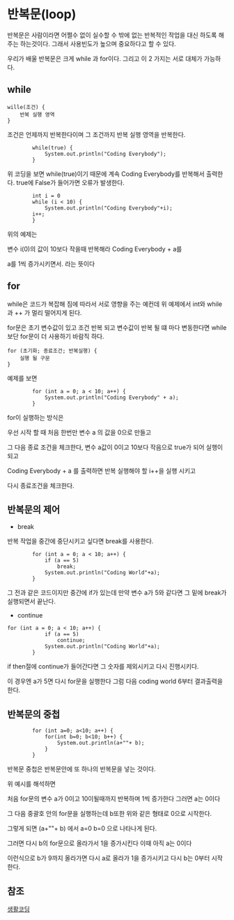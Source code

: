 # 반복문(loop)

반복문은 사람이라면 어쩔수 없이 실수할 수 밖에 없는 반복적인 작업을 대신 하도록 해주는 하는것이다. 그래서 사용빈도가 높으며 중요하다고 할 수 있다. 

우리가 배울 반복문은 크게 while 과 for이다. 그리고 이 2 가지는 서로 대체가 가능하다. 

## while
```
wille(조건) {
	반복 실행 영역	
}
```

조건은 언제까지 반복한다이며 그 조건까지 반복 실행 영역을 반복한다.

```
		while(true) {
			System.out.println("Coding Everybody");
		}
```

위 코딩을 보면 while(true)이기 때문에 계속 Coding Everybody를 반복해서 출력한다. true에 False가 들어가면 오류가 발생한다.

```
 		int i = 0 
  		while (i < 10) {
  			System.out.println("Coding Everybody"+i);
  		i++;	
  		}
```

위의 예제는 

변수 i(0)의 값이 10보다 작을때 반복해라 Coding Everybody + a를

a를 1씩 증가시키면서. 라는 뜻이다

## for

while은 코드가 복잡해 짐에 따라서 서로 영향을 주는 예컨데 위 예제에서 int와 while과 ++ 가 멀리 떨어지게 된다.

for문은 초기 변수값이 있고 조건 반복 되고 변수값이 반복 될 떄 마다 변동한다면 while보단 for문이 더 사용하기 바람직 하다.

```
for (초기화; 종료조건; 반복실행) {
	실행 될 구문
}
```

예제를 보면
```
		for (int a = 0; a < 10; a++) {
			System.out.println("Coding Everybody" + a);
		}
```

for이 실행하는 방식은 

우선 시작 할 때 처음 한번만 변수 a 의 값을 0으로 만들고 

그 다음 종료 조건을 체크한다, 변수 a값이 0이고 10보다 작음으로 true가 되어 실행이 되고

Coding Everybody + a 를 출력하면 반복 실행해야 할 i++을 실행 시키고 

다시 종료조건을 체크한다. 

## 반복문의 제어

- break
	
반복 작업을 중간에 중단시키고 싶다면 break를 사용한다.
```
		for (int a = 0; a < 10; a++) {
			if (a == 5) 
				break;
			System.out.println("Coding World"+a);
		}
```
그 전과 같은 코드이지만 중간에 if가 있는데 만약 변수 a가 5와 같다면 그 밑에 break가 실행되면서 끝난다.

- continue

```
for (int a = 0; a < 10; a++) {
			if (a == 5) 
				continue;
			System.out.println("Coding World"+a);
		}
```

if then절에 continue가 들어간다면 그 숫자를 제외시키고 다시 진행시키다.

이 경우엔 a가 5면 다시 for문을 실행한다 그럼 다음 coding world 6부터 결과출력을 한다. 

## 반복문의 중첩
```
		for (int a=0; a<10; a++) {
			for(int b=0; b<10; b++) {
				System.out.println(a+""+ b);
			}
		}
```

반복문 중첩은 반복문안에 또 하나의 반복문을 넣는 것이다.

위 예시를 해석하면

처음 for문의 변수 a가 0이고 10이될때까지 반복하며 1씩 증가한다 그러면 a는 0이다

그 다음 중괄호 안의 for문을 실행하는데 b또한 위와 같은 형태로 0으로 시작한다.

그렇게 되면   (a+""+ b) 에서 a=0 b=0 으로 나타나게 된다.

그러면 다시 b의 for문으로 올라가서 1을 증가시킨다 이때 아직 a는 0이다

이런식으로 b가 9까지 올라가면 다시 a로 올라가 1을 증가시키고 다시 b는 0부터 시작한다.

## 참조
[생활코딩](https://opentutorials.org/course/1223/5366)
